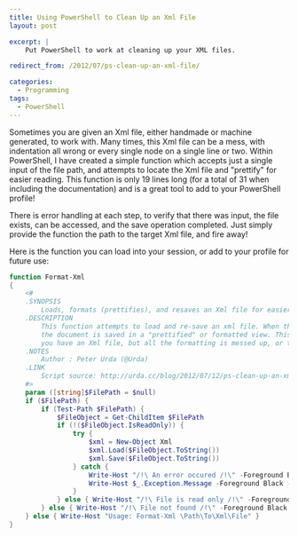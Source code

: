 ```yaml
---
title: Using PowerShell to Clean Up an Xml File
layout: post

excerpt: |
    Put PowerShell to work at cleaning up your XML files.

redirect_from: /2012/07/ps-clean-up-an-xml-file/

categories:
  - Programming
tags:
  - PowerShell
---
```


Sometimes you are given an Xml file, either handmade or machine generated, to
work with. Many times, this Xml file can be a mess, with indentation all wrong
or every single node on a single line or two. Within PowerShell, I have created
a simple function which accepts just a single input of the file path, and
attempts to locate the Xml file and "prettify" for easier reading. This function
is only 19 lines long (for a total of 31 when including the documentation) and
is a great tool to add to your PowerShell profile!

There is error handling at each step, to verify that there was input, the file
exists, can be accessed, and the save operation completed. Just simply provide
the function the path to the target Xml file, and fire away!

Here is the function you can load into your session, or add to your profile for
future use:

```powershell
function Format-Xml
{
    <#
    .SYNOPSIS
        Loads, formats (prettifies), and resaves an Xml file for easier reading and editing.
    .DESCRIPTION
        This function attempts to load and re-save an xml file. When the Xml file is resaved,
        the document is saved in a "prettified" or formatted view. This is useful for when
        you have an Xml file, but all the formatting is messed up, or the whitespace is not uniform.
    .NOTES
        Author : Peter Urda (@Urda)
    .LINK
        Script source: http://urda.cc/blog/2012/07/12/ps-clean-up-an-xml-file/
    #>
    param ([string]$FilePath = $null)
    if ($FilePath) {
        if (Test-Path $FilePath) {
            $FileObject = Get-ChildItem $FilePath
            if (!($FileObject.IsReadOnly)) {
                try {
                    $xml = New-Object Xml
                    $xml.Load($FileObject.ToString())
                    $xml.Save($FileObject.ToString())
                } catch {
                    Write-Host "/!\ An error occured /!\" -Foreground Black -Background Red
                    Write-Host $_.Exception.Message -Foreground Black -Background Red
                }
            } else { Write-Host "/!\ File is read only /!\" -Foreground Black -Background Red }
        } else { Write-Host "/!\ File not found /!\" -Foreground Black -Background Red }
    } else { Write-Host "Usage: Format-Xml \Path\To\Xml\File" }
}
```
